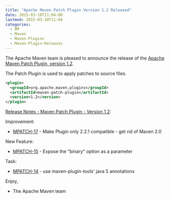 ```yaml
---
title: "Apache Maven Patch Plugin Version 1.2 Released"
date: 2015-03-10T11:04:00
lastmod: 2015-03-10T11:04
categories:
  - BM
  - Maven
  - Maven-Plugins
  - Maven-Plugin-Releases
---
```

The Apache Maven team is pleased to announce the release of the 
[Apache Maven Patch Plugin, version 1.2](http://maven.apache.org/plugins/maven-patch-plugin/).

The Patch Plugin is used to apply patches to source files.


```xml
<plugin>
  <groupId>org.apache.maven.plugins</groupId>
  <artifactId>maven-patch-plugin</artifactId>
  <version>1.2</version>
</plugin>
```

<!-- more -->

[Release Notes - Maven Patch Plugin - Version 1.2](http://jira.codehaus.org/secure/ReleaseNote.jspa?projectId=11714&version=16117):

Improvement:

 * [MPATCH-17](https://issues.apache.org/jira/browse/MPATCH-17) - Make Plugin only 2.2.1 compatible - get rid of Maven 2.0

New Feature:

 * [MPATCH-15](https://issues.apache.org/jira/browse/MPATCH-15) - Expose the "binary" option as a parameter

Task:

 * [MPATCH-14](https://issues.apache.org/jira/browse/MPATCH-14) - use maven-plugin-tools' java 5 annotations

Enjoy,

- The Apache Maven team
